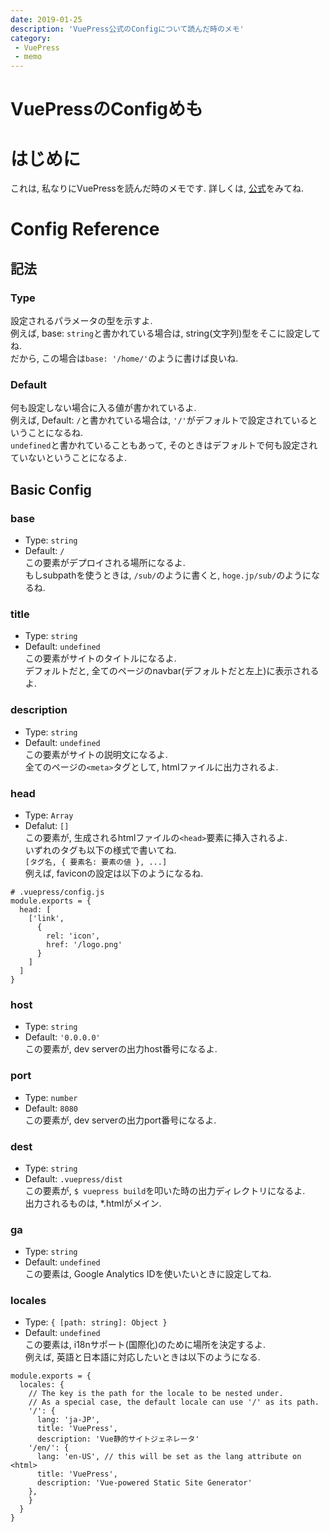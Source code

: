```yaml
---
date: 2019-01-25
description: 'VuePress公式のConfigについて読んだ時のメモ'
category:
 - VuePress
 - memo
---
```


# VuePressのConfigめも
# はじめに
これは, 私なりにVuePressを読んだ時のメモです.
詳しくは, [公式](https://vuepress.vuejs.org/config)をみてね.

# Config Reference

## 記法
### Type
設定されるパラメータの型を示すよ.  
例えば, base: `string`と書かれている場合は, string(文字列)型をそこに設定してね.  
だから, この場合は`base: '/home/'`のように書けば良いね.  

### Default
何も設定しない場合に入る値が書かれているよ.  
例えば, Default: `/`と書かれている場合は, `'/'`がデフォルトで設定されているということになるね.  
`undefined`と書かれていることもあって, そのときはデフォルトで何も設定されていないということになるよ.

## Basic Config
### base
 - Type: `string`
 - Default: `/`  
この要素がデプロイされる場所になるよ.  
もしsubpathを使うときは, `/sub/`のように書くと, `hoge.jp/sub/`のようになるね.

### title
 - Type: `string`
 - Default: `undefined`  
この要素がサイトのタイトルになるよ.  
デフォルトだと, 全てのページのnavbar(デフォルトだと左上)に表示されるよ.

### description
 - Type: `string`
 - Default: `undefined`  
この要素がサイトの説明文になるよ.  
全てのページの`<meta>`タグとして, htmlファイルに出力されるよ.

### head
 - Type: `Array`
 - Defalut: `[]`  
この要素が, 生成されるhtmlファイルの`<head>`要素に挿入されるよ.  
いずれのタグも以下の様式で書いてね.  
`[タグ名, { 要素名: 要素の値 }, ...]`  
例えば, faviconの設定は以下のようになるね.  
```
# .vuepress/config.js
module.exports = {
  head: [
    ['link',
      {
        rel: 'icon',
        href: '/logo.png'
      }
    ]
  ]
}
```

### host
 - Type: `string`
 - Default: `'0.0.0.0'`  
この要素が, dev serverの出力host番号になるよ.  

### port
 - Type: `number`
 - Default: `8080`  
この要素が, dev serverの出力port番号になるよ.

### dest
 - Type: `string`
 - Default: `.vuepress/dist`  
この要素が, `$ vuepress build`を叩いた時の出力ディレクトリになるよ.  
出力されるものは, *.htmlがメイン.

### ga
 - Type: `string`
 - Default: `undefined`  
この要素は, Google Analytics IDを使いたいときに設定してね.

### locales
 - Type: `{ [path: string]: Object }`
 - Default: `undefined`  
この要素は, i18nサポート(国際化)のために場所を決定するよ.  
例えば, 英語と日本語に対応したいときは以下のようになる.  
```
module.exports = {
  locales: {
    // The key is the path for the locale to be nested under.
    // As a special case, the default locale can use '/' as its path.
    '/': {
      lang: 'ja-JP',
      title: 'VuePress',
      description: 'Vue静的サイトジェネレータ'
    '/en/': {
      lang: 'en-US', // this will be set as the lang attribute on <html>
      title: 'VuePress',
      description: 'Vue-powered Static Site Generator'
    },
    }
  }
}
```